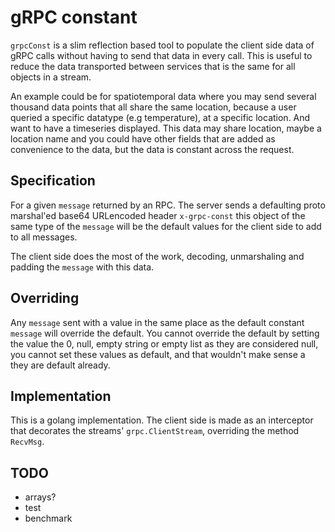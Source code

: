 # gRPC constant

`grpcConst` is a slim reflection based tool to populate the client side data of gRPC calls without having to send that data in every call. This is useful to reduce the data transported between services that is the same for all objects in a stream. 

An example could be for spatiotemporal data where you may send several thousand data points that all share the same location, because a user queried a specific datatype (e.g temperature), at a specific location. And want to have a timeseries displayed. This data may share location, maybe a location name and you could have other fields that are added as convenience to the data,  but the data is constant across the request. 

## Specification
For a given `message` returned by an RPC. The server sends a defaulting proto marshal'ed base64 URLencoded header `x-grpc-const` this object of the same type of the `message` will be the default values for the client side to add to all messages. 

The client side does the most of the work, decoding, unmarshaling and padding the `message` with this data. 

## Overriding
Any `message` sent with a value in the same place as the default constant `message` will override the default.  You cannot override the default by setting the value the 0, null, empty string or empty list as they are considered null, you cannot set these values as default,  and that wouldn't make sense a they are default already.

## Implementation
This is a golang implementation. The client side is made as an interceptor that decorates the streams' `grpc.ClientStream`, overriding the method `RecvMsg`. 

## TODO
- arrays?
- test
- benchmark
